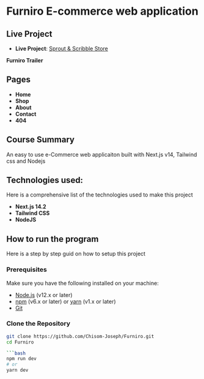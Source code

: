 # Furniro E-commerce web application

## Live Project

- **Live Project**: [Sprout & Scribble Store](http://chisomnjoku.com.ng/)

**Furniro Trailer**

## Pages

- **Home**
- **Shop**
- **About**
- **Contact**
- **404**

## Course Summary

An easy to use e-Commerce web applicaiton built with Next.js v14, Tailwind css and Nodejs

## Technologies used:

Here is a comprehensive list of the technologies used to make this project

- **Next.js 14.2**
- **Tailwind CSS**
- **NodeJS**

## How to run the program

Here is a step by step guid on how to setup this project

### Prerequisites

Make sure you have the following installed on your machine:

- [Node.js](https://nodejs.org/) (v12.x or later)
- [npm](https://www.npmjs.com/) (v6.x or later) or [yarn](https://yarnpkg.com/) (v1.x or later)
- [Git](https://git-scm.com/)

### Clone the Repository

````bash
git clone https://github.com/Chisom-Joseph/Furniro.git
cd Furniro

```bash
npm run dev
# or
yarn dev
````
